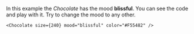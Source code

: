 In this example the _Chocolate_ has the mood <b>blissful</b>. You can see the code and play with it. Try to change the mood to any other.

```
<Chocolate size={240} mood="blissful" color="#F55482" />
```
